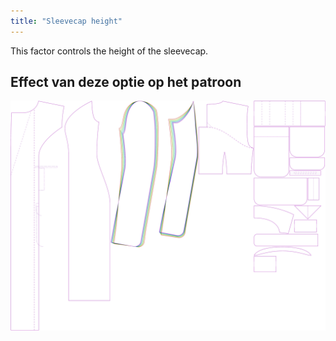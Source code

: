 ```yaml
---
title: "Sleevecap height"
---
```


This factor controls the height of the sleevecap.

## Effect van deze optie op het patroon

![This image shows the effect of this option by superimposing several variants that have a different value for this option](carlita_sleevecapheight_sample.svg "Effect of this option on the pattern")
